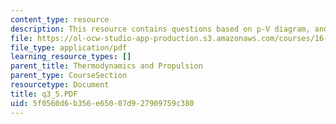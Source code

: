 ```yaml
---
content_type: resource
description: This resource contains questions based on p-V diagram, and class response.
file: https://ol-ocw-studio-app-production.s3.amazonaws.com/courses/16-01-unified-engineering-i-ii-iii-iv-fall-2005-spring-2006/5f0560d6b356e65007d927909759c380_q3_5.PDF
file_type: application/pdf
learning_resource_types: []
parent_title: Thermodynamics and Propulsion
parent_type: CourseSection
resourcetype: Document
title: q3_5.PDF
uid: 5f0560d6-b356-e650-07d9-27909759c380
---
```

